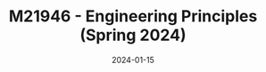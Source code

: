---
title: 'M21946 - Engineering Principles (Spring 2024)'
summary: 'School of Mechanical and Design Engineering, University of Portsmouth'
date: '2024-01-15'
# tags: ["Teaching", "Undergraduate Level"]
external_link: "https://course-module-catalog.port.ac.uk/#/moduleDetail/M21946/2023%2F24"
---